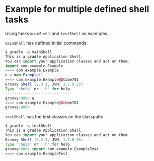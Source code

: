 # Example for multiple defined shell tasks

Using tasks ```mainShell``` and ```testShell``` as examples.

```mainShell``` has defined initial commands:

```Groovy
$ gradle -q mainShell
This is a gradle Application Shell.
You can import your application classes and act on them.
import com.example.Example
===> com.example.Example
e = new Example()
===> com.example.Example@3cbbe701
Groovy Shell (2.3.1, JVM: 1.7.0_55)
Type ':help' or ':h' for help.
------------------------------
groovy:000> e
===> com.example.Example@3cbbe701
groovy:000> 
```

```testShell``` has the test  classes on the classpath:

```Groovy
$ gradle -q testShell
This is a gradle Application Shell.
You can import your application classes and act on them.
Groovy Shell (2.3.1, JVM: 1.7.0_55)
Type ':help' or ':h' for help.
groovy:000> import com.example.ExampleTest
===> com.example.ExampleTest
```
